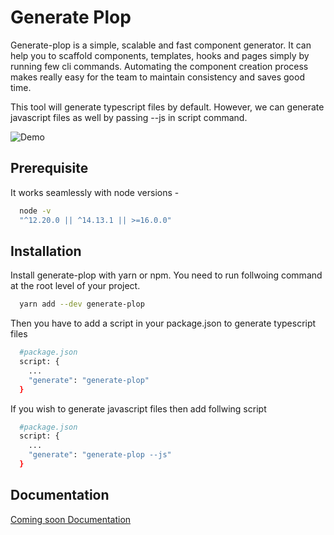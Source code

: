 
# Generate Plop

Generate-plop is a simple, scalable and fast component generator. It can help 
you to scaffold components, templates, hooks and pages simply by running few 
cli commands. Automating the component creation process makes really easy for 
the team to maintain consistency and saves good time. 

This tool will generate typescript files by default. However, we can generate
javascript files as well by passing --js in script command.

![Demo](https://github.com/pagesource/component-generator/tree/feature/genrator-monorepo-updates/assets/generate-plop.gif)

## Prerequisite

It works seamlessly with node versions - 
```bash
  node -v
  "^12.20.0 || ^14.13.1 || >=16.0.0"
```
## Installation

Install generate-plop with yarn or npm. You need to run follwoing command at 
the root level of your project.

```bash
  yarn add --dev generate-plop
```
Then you have to add a script in your package.json to generate typescript files
```bash
  #package.json
  script: {
    ...
    "generate": "generate-plop"
  }
```
If you wish to generate javascript files then add follwing script
```bash
  #package.json
  script: {
    ...
    "generate": "generate-plop --js"
  }
```
## Documentation

[Coming soon Documentation](https://linktodocumentation)

